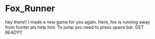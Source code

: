 # Fox_Runner
hey there!! I made a new game for you again. Here, fox is running away from hunter pls help him. To jump you need to press space bar. GET READY!!
